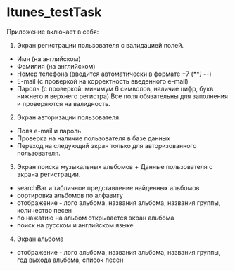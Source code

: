 # Itunes_testTask



Приложение включает в себя: 
1. Экран регистрации пользователя с валидацией полей.
- Имя (на английском)
- Фамилия (на английском)
- Номер телефона (вводится автоматически в формате +7 (***) ***-**-**)
- E-mail (с проверкой на корректность введенного e-mail)
- Пароль (с проверкой: минимум 6 символов, наличие цифр, букв нижнего и верхнего регистра)
Все поля обязательны для заполнения и проверяются на валидность.

2. Экран авторизации пользователя.
- Поля e-mail и пароль
- Проверка на наличие пользователя в базе данных
- Переход на следующий экран только для авторизованного пользователя.

3. Экран поиска музыкальных альбомов + Данные пользователя с экрана регистрации.
- searchBar и табличное представление найденных альбомов
- сортировка альбомов по алфавиту
- отображение - лого альбома, названия альбома, названия группы, количество песен
- по нажатию на альбом открывается экран альбома
- поиск на русском и английском языке

4. Экран альбома
- отображение - лого альбома, названия альбома, названия группы, год выхода альбома, список песен
